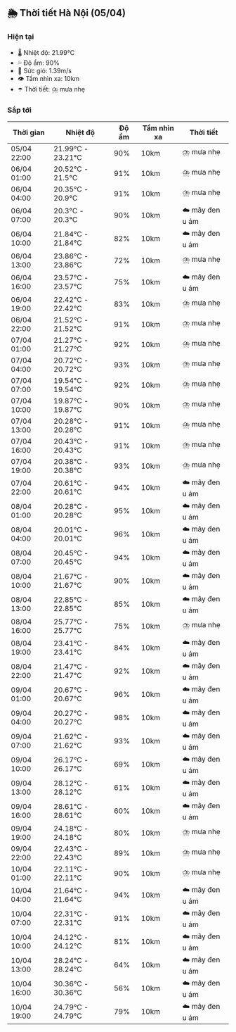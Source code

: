 ## 🌦️ Thời tiết Hà Nội (05/04)

### Hiện tại

- 🌡️ Nhiệt độ: 21.99℃
- 💦 Độ ẩm: 90%
- 💨 Sức gió: 1.39m/s
- 👁️ Tầm nhìn xa: 10km
- ☂️ Thời tiết: ⛈️ mưa nhẹ

### Sắp tới

| Thời gian | Nhiệt độ | Độ ẩm | Tầm nhìn xa | Thời tiết |
| --- | --- | --- | --- | --- |
| 05/04 22:00 | 21.99℃ - 23.21℃ | 90% | 10km | ⛈️ mưa nhẹ |
| 06/04 01:00 | 20.52℃ - 21.5℃ | 91% | 10km | ⛈️ mưa nhẹ |
| 06/04 04:00 | 20.35℃ - 20.9℃ | 91% | 10km | ⛈️ mưa nhẹ |
| 06/04 07:00 | 20.3℃ - 20.3℃ | 90% | 10km | ☁️ mây đen u ám |
| 06/04 10:00 | 21.84℃ - 21.84℃ | 82% | 10km | ☁️ mây đen u ám |
| 06/04 13:00 | 23.86℃ - 23.86℃ | 72% | 10km | ⛈️ mưa nhẹ |
| 06/04 16:00 | 23.57℃ - 23.57℃ | 75% | 10km | ☁️ mây đen u ám |
| 06/04 19:00 | 22.42℃ - 22.42℃ | 83% | 10km | ⛈️ mưa nhẹ |
| 06/04 22:00 | 21.52℃ - 21.52℃ | 91% | 10km | ⛈️ mưa nhẹ |
| 07/04 01:00 | 21.27℃ - 21.27℃ | 92% | 10km | ⛈️ mưa nhẹ |
| 07/04 04:00 | 20.72℃ - 20.72℃ | 93% | 10km | ⛈️ mưa nhẹ |
| 07/04 07:00 | 19.54℃ - 19.54℃ | 92% | 10km | ⛈️ mưa nhẹ |
| 07/04 10:00 | 19.87℃ - 19.87℃ | 90% | 10km | ⛈️ mưa nhẹ |
| 07/04 13:00 | 20.28℃ - 20.28℃ | 91% | 10km | ⛈️ mưa nhẹ |
| 07/04 16:00 | 20.43℃ - 20.43℃ | 91% | 10km | ⛈️ mưa nhẹ |
| 07/04 19:00 | 20.38℃ - 20.38℃ | 93% | 10km | ⛈️ mưa nhẹ |
| 07/04 22:00 | 20.61℃ - 20.61℃ | 94% | 10km | ☁️ mây đen u ám |
| 08/04 01:00 | 20.28℃ - 20.28℃ | 95% | 10km | ☁️ mây đen u ám |
| 08/04 04:00 | 20.01℃ - 20.01℃ | 96% | 10km | ☁️ mây đen u ám |
| 08/04 07:00 | 20.45℃ - 20.45℃ | 94% | 10km | ☁️ mây đen u ám |
| 08/04 10:00 | 21.67℃ - 21.67℃ | 90% | 10km | ☁️ mây đen u ám |
| 08/04 13:00 | 22.85℃ - 22.85℃ | 85% | 10km | ☁️ mây đen u ám |
| 08/04 16:00 | 25.77℃ - 25.77℃ | 75% | 10km | ⛈️ mưa nhẹ |
| 08/04 19:00 | 23.41℃ - 23.41℃ | 84% | 10km | ☁️ mây đen u ám |
| 08/04 22:00 | 21.47℃ - 21.47℃ | 92% | 10km | ☁️ mây đen u ám |
| 09/04 01:00 | 20.67℃ - 20.67℃ | 96% | 10km | ☁️ mây đen u ám |
| 09/04 04:00 | 20.27℃ - 20.27℃ | 98% | 10km | ☁️ mây đen u ám |
| 09/04 07:00 | 21.62℃ - 21.62℃ | 93% | 10km | ☁️ mây đen u ám |
| 09/04 10:00 | 26.17℃ - 26.17℃ | 69% | 10km | ☁️ mây đen u ám |
| 09/04 13:00 | 28.12℃ - 28.12℃ | 61% | 10km | ☁️ mây đen u ám |
| 09/04 16:00 | 28.61℃ - 28.61℃ | 60% | 10km | ☁️ mây đen u ám |
| 09/04 19:00 | 24.18℃ - 24.18℃ | 80% | 10km | ⛈️ mưa nhẹ |
| 09/04 22:00 | 22.43℃ - 22.43℃ | 89% | 10km | ⛈️ mưa nhẹ |
| 10/04 01:00 | 22.11℃ - 22.11℃ | 90% | 10km | ⛈️ mưa nhẹ |
| 10/04 04:00 | 21.64℃ - 21.64℃ | 94% | 10km | ☁️ mây đen u ám |
| 10/04 07:00 | 22.31℃ - 22.31℃ | 91% | 10km | ☁️ mây đen u ám |
| 10/04 10:00 | 24.12℃ - 24.12℃ | 81% | 10km | ☁️ mây đen u ám |
| 10/04 13:00 | 28.24℃ - 28.24℃ | 64% | 10km | ☁️ mây đen u ám |
| 10/04 16:00 | 30.36℃ - 30.36℃ | 56% | 10km | ☁️ mây đen u ám |
| 10/04 19:00 | 24.79℃ - 24.79℃ | 79% | 10km | ☁️ mây đen u ám |
